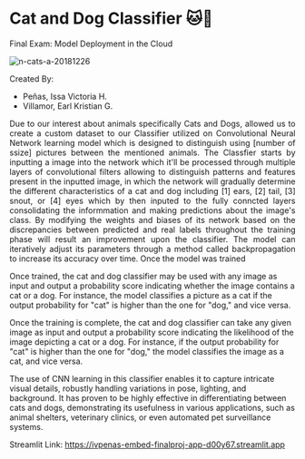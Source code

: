 # Cat and Dog Classifier 🐱🐶

Final Exam: Model Deployment in the Cloud

![n-cats-a-20181226](https://github.com/IVPENAS/Embed_FinalProj/assets/111822151/07779232-ea8c-4e2f-8a9f-09dba009c803)

Created By:
- Peñas, Issa Victoria H.
- Villamor, Earl Kristian G.

<p align = "justify"> Due to our interest about animals specifically Cats and Dogs, allowed us to create a custom dataset to our Classifier utilized on Convolutional Neural Network learning model which is designed to distinguish using [number of ssize] pictures between the mentioned animals. The Classfier starts by inputting a image into the network which it'll be processed through multiple layers of convolutional filters allowing to distinguish patterns and features present in the inputted image, in which the network will gradually determine the different characteristics of a cat and dog including [1] ears, [2] tail, [3] snout, or [4] eyes which by then inputed to the fully conncted layers consolidating the informmation and making predictions about the image's class. By modifying the weights and biases of its network based on the discrepancies between predicted and real labels throughout the training phase will result an improvement upon the classifier. The model can iteratively adjust its parameters through a method called backpropagation to increase its accuracy over time. Once the model was trained
</p>
Once trained, the cat and dog classifier may be used with any image as input and output a probability score indicating whether the image contains a cat or a dog. For instance, the model classifies a picture as a cat if the output probability for "cat" is higher than the one for "dog," and vice versa.


Once the training is complete, the cat and dog classifier can take any given image as input and output a probability score indicating the likelihood of the image depicting a cat or a dog. For instance, if the output probability for "cat" is higher than the one for "dog," the model classifies the image as a cat, and vice versa.

The use of CNN learning in this classifier enables it to capture intricate visual details, robustly handling variations in pose, lighting, and background. It has proven to be highly effective in differentiating between cats and dogs, demonstrating its usefulness in various applications, such as animal shelters, veterinary clinics, or even automated pet surveillance systems.</p>



Streamlit Link: https://ivpenas-embed-finalproj-app-d00y67.streamlit.app
